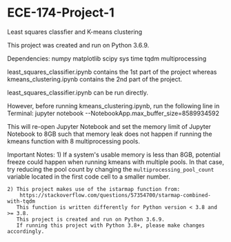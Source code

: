# ECE-174-Project-1
Least squares classfier and K-means clustering

This project was created and run on Python 3.6.9.

Dependencies:
    numpy
    matplotlib
    scipy
    sys
    time
    tqdm
    multiprocessing 

least_squares_classifier.ipynb contains the 1st part of the project
    whereas kmeans_clustering.ipynb contains the 2nd part of the project.

least_squares_classifier.ipynb can be run directly.

However, before running kmeans_clustering.ipynb, run the following line in Terminal:
    jupyter notebook --NotebookApp.max_buffer_size=8589934592

This will re-open Jupyter Notebook and set the memory limit of Jupyter Notebook to 8GB
    such that memory leak does not happen if running the kmeans function with 8 
    multiprocessing pools. 

Important Notes: 
    1) If a system's usable memory is less than 8GB, potential freeze could happen
       when running kmeans with multiple pools. In that case, try reducing the pool count
       by changing the `multiprocessing_pool_count` variable located in the first code cell
       to a smaller number.  

    2) This project makes use of the istarmap function from: 
        https://stackoverflow.com/questions/57354700/starmap-combined-with-tqdm
       This function is written differently for Python version < 3.8 and >= 3.8. 
       This project is created and run on Python 3.6.9.
       If running this project with Python 3.8+, please make changes accordingly.
